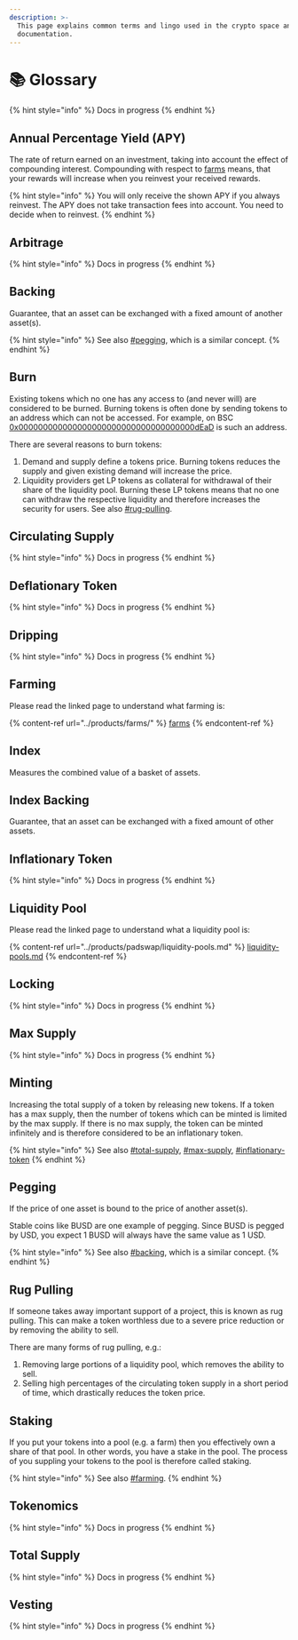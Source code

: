 ```yaml
---
description: >-
  This page explains common terms and lingo used in the crypto space and in this
  documentation.
---
```


# 📚 Glossary

{% hint style="info" %}
Docs in progress
{% endhint %}

## Annual Percentage Yield (APY)

The rate of return earned on an investment, taking into account the effect of compounding interest. Compounding with respect to [farms](../products/farms/ "mention") means, that your rewards will increase when you reinvest your received rewards.&#x20;

{% hint style="info" %}
You will only receive the shown APY if you always reinvest. The APY does not take transaction fees into account. You need to decide when to reinvest.
{% endhint %}

## Arbitrage

{% hint style="info" %}
Docs in progress
{% endhint %}

## Backing

Guarantee, that an asset can be exchanged with a fixed amount of another asset(s).

{% hint style="info" %}
See also [#pegging](glossary.md#pegging "mention"), which is a similar concept.
{% endhint %}

## Burn

Existing tokens which no one has any access to (and never will) are considered to be burned. Burning tokens is often done by sending tokens to an address which can not be accessed. For example, on BSC [0x000000000000000000000000000000000000dEaD](https://bscscan.com/address/0x000000000000000000000000000000000000dead) is such an address.

There are several reasons to burn tokens:

1. Demand and supply define a tokens price. Burning tokens reduces the supply and given existing demand will increase the price.
2. Liquidity providers get LP tokens as collateral for withdrawal of their share of the liquidity pool. Burning these LP tokens means that no one can withdraw the respective liquidity and therefore increases the security for users. See also [#rug-pulling](glossary.md#rug-pulling "mention").

## Circulating Supply

{% hint style="info" %}
Docs in progress
{% endhint %}

## Deflationary Token

{% hint style="info" %}
Docs in progress
{% endhint %}

## Dripping

{% hint style="info" %}
Docs in progress
{% endhint %}

## Farming

Please read the linked page to understand what farming is:

{% content-ref url="../products/farms/" %}
[farms](../products/farms/)
{% endcontent-ref %}

## Index

Measures the combined value of a basket of assets.

## Index Backing

Guarantee, that an asset can be exchanged with a fixed amount of other assets.

## Inflationary Token

{% hint style="info" %}
Docs in progress
{% endhint %}

## Liquidity Pool

Please read the linked page to understand what a liquidity pool is:

{% content-ref url="../products/padswap/liquidity-pools.md" %}
[liquidity-pools.md](../products/padswap/liquidity-pools.md)
{% endcontent-ref %}

## Locking

{% hint style="info" %}
Docs in progress
{% endhint %}

## Max Supply

{% hint style="info" %}
Docs in progress
{% endhint %}

## Minting

Increasing the total supply of a token by releasing new tokens. If a token has a max supply, then the number of tokens which can be minted is limited by the max supply. If there is no max supply, the token can be minted infinitely and is therefore considered to be an inflationary token.

{% hint style="info" %}
See also [#total-supply](glossary.md#total-supply "mention"), [#max-supply](glossary.md#max-supply "mention"), [#inflationary-token](glossary.md#inflationary-token "mention")
{% endhint %}

## Pegging

If the price of one asset is bound to the price of another asset(s).

Stable coins like BUSD are one example of pegging. Since BUSD is pegged by USD, you expect 1 BUSD will always have the same value as 1 USD.

{% hint style="info" %}
See also [#backing](glossary.md#backing "mention"), which is a similar concept.
{% endhint %}

## Rug Pulling

If someone takes away important support of a project, this is known as rug pulling. This can make a token worthless due to a severe price reduction or by removing the ability to sell.

There are many forms of rug pulling, e.g.:

1. Removing large portions of a liquidity pool, which removes the ability to sell.
2. Selling high percentages of the circulating token supply in a short period of time, which drastically reduces the token price.

## Staking

If you put your tokens into a pool (e.g. a farm) then you effectively own a share of that pool. In other words, you have a stake in the pool. The process of you suppling your tokens to the pool is therefore called staking.

{% hint style="info" %}
See also [#farming](glossary.md#farming "mention").
{% endhint %}

## Tokenomics

{% hint style="info" %}
Docs in progress
{% endhint %}

## Total Supply

{% hint style="info" %}
Docs in progress
{% endhint %}

## Vesting

{% hint style="info" %}
Docs in progress
{% endhint %}
